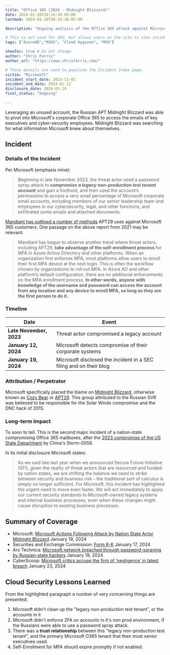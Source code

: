 ```yaml
---
title: "Office 365 (2024 - Midnight Blizzard)"
date: 2024-01-20T20:14:38-05:00
lastmod: 2024-01-20T20:14:38-05:00

description: "Ongoing analysis of the Office 365 attack against Microsoft by Midnight Blizzard"

# This is not used for SEO, but allows users on the site to view incidents by keyword
tags: ["AzureAD","M365", "Cloud Hygiene", "MFA"]

showToc: true # Do not change
author: "Chris Farris"
author_url: "https://www.chrisfarris.com/"

# These details are used to populate the Incident Index page.
victim: "Microsoft"
incident_start_date: 2023-11-01
incident_end_date: 2024-01-12
disclosure_date: 2024-01-19
final_status: "Ongoing"

---
```


Leveraging an unused account, the Russian APT Midnight Blizzard was able to pivot into Microsoft's corporate Office 365 to access the emails of key executives and cyber-security employees. Midnight Blizzard was searching for what information Microsoft knew about themselves.

<!--more--> <!-- This separates the synopsis from the main body -->

## Incident

### Details of the Incident

Per Microsoft (emphasis mine):
> Beginning in late November 2023, the threat actor used a password spray attack to ***compromise a legacy non-production test tenant account*** and gain a foothold, and then used the account’s permissions to access a very small percentage of Microsoft corporate email accounts, including members of our senior leadership team and employees in our cybersecurity, legal, and other functions, and exfiltrated some emails and attached documents.

[Mandiant has outlined a number of methods](https://www.mandiant.com/resources/blog/apt29-continues-targeting-microsoft) APT29 uses against Microsoft 365 customers. One passage on the above report from 2021 may be relevant:
> Mandiant has begun to observe another trend where threat actors, including APT29, **take advantage of the self-enrollment process** for MFA in Azure Active Directory and other platforms. When an organization first enforces MFA, most platforms allow users to enroll their first MFA device at the next login. This is often the workflow chosen by organizations to roll out MFA. In Azure AD and other platform’s default configuration, there are no additional enforcements on the MFA enrollment process. **In other words, anyone with knowledge of the username and password can access the account from any location and any device to enroll MFA, so long as they are the first person to do it.**



### Timeline
| Date | Event |
| ------ | ----- |
| **Late November, 2023** | Threat actor compromised a legacy account |
| **January 12, 2024** | Microsoft detects compromise of their corporate systems |
| **January 19, 2024** | Microsoft disclosed the incident in a SEC filing and on their blog |


### Attribution / Perpetrator

Microsoft specifically placed the blame on [Midnight Blizzard](https://www.microsoft.com/en-us/security/blog/tag/midnight-blizzard-nobelium/), otherwise known as [Cozy Bear](https://web.archive.org/web/20201215193550/https://www.crowdstrike.com/blog/who-is-cozy-bear/) or [APT29](https://attack.mitre.org/groups/G0016/). This group attributed to the Russian SVR was believed to be responsible for the Solar Winds compromise and the DNC hack of 2015.


### Long-term Impact

To soon to tell. This is the second major incident of a nation-state compromising Office 365 mailboxes, after the [2023 compromise of the US State Department](incidents/o365-2023/) by China's Storm-0558.

In its initial disclosure Microsoft states:
> As we said late last year when we announced Secure Future Initiative (SFI), given the reality of threat actors that are resourced and funded by nation states, we are shifting the balance we need to strike between security and business risk – the traditional sort of calculus is simply no longer sufficient. For Microsoft, this incident has highlighted the urgent need to move even faster. We will act immediately to apply our current security standards to Microsoft-owned legacy systems and internal business processes, even when these changes might cause disruption to existing business processes.

## Summary of Coverage
* Microsoft: [Microsoft Actions Following Attack by Nation State Actor Midnight Blizzard](https://msrc.microsoft.com/blog/2024/01/microsoft-actions-following-attack-by-nation-state-actor-midnight-blizzard/) January 19, 2024
* Securities and Exchange Commission: [Form 8-K](https://www.sec.gov/ix?doc=/Archives/edgar/data/789019/000119312524011295/d708866d8k.htm) January 17, 2024
* Ars Technica: [Microsoft network breached through password-spraying by Russian-state hackers](https://arstechnica.com/security/2024/01/microsoft-network-breached-through-password-spraying-by-russian-state-hackers/) January 19, 2024
* CyberScoop: [Microsoft critics accuse the firm of ‘negligence’ in latest breach](https://cyberscoop.com/microsoft-critics-accuse-the-firm-of-negligence-in-latest-breach/) January 23, 2024


## Cloud Security Lessons Learned

From the highlighted paragraph a number of very concerning things are presented:
1. Microsoft didn't clean up the "legacy non-production test tenant", or the accounts in it
2. Microsoft didn't enforce 2FA on accounts in it's non prod environment, if the Russians were able to use a password spray attack.
3. There was a **trust relationship** between this "legacy non-production test tenant", and the primary Microsoft O365 tenant that their most senior executives used.
4. Self-Enrollment for MFA should expire promptly if not enabled.


